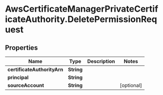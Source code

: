 # AwsCertificateManagerPrivateCertificateAuthority.DeletePermissionRequest

## Properties

Name | Type | Description | Notes
------------ | ------------- | ------------- | -------------
**certificateAuthorityArn** | **String** |  | 
**principal** | **String** |  | 
**sourceAccount** | **String** |  | [optional] 


